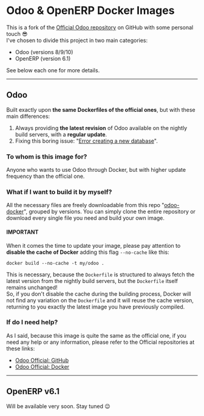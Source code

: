 # Odoo & OpenERP Docker Images

This is a fork of the [Official Odoo repository](https://github.com/odoo/docker) on GitHub with some personal touch :sunglasses:  
I've chosen to divide this project in two main categories:
-   Odoo (versions 8/9/10)
-   OpenERP (version 6.1)

See below each one for more details.

---

## Odoo

Built exactly upon **the same Dockerfiles of the official ones**, but with these main differences:

1.  Always providing **the latest revision** of Odoo available on the nightly build servers, with a **regular update**.
1.  Fixing this boring issue: "[Error creating a new database](https://github.com/odoo/docker/issues/97)".

### To whom is this image for?
Anyone who wants to use Odoo through Docker, but with higher update frequency than the official one.

### What if I want to build it by myself?
All the necessary files are freely downloadable from this repo "[odoo-docker](https://github.com/lcrea/odoo-docker)", grouped by versions. You can simply clone the entire repository or download every single file you need and build your own image.

#### IMPORTANT
When it comes the time to update your image, please pay attention to **disable the cache of Docker** adding this flag `--no-cache` like this:

`docker build --no-cache -t my/odoo .`

This is necessary, because the `Dockerfile` is structured to always fetch the latest version from the nightly build servers, but the `Dockerfile` itself remains unchanged!  
So, if you don't disable the cache during the building process, Docker will not find any variation on the `Dockerfile` and it will reuse the cache version, returning to you exactly the latest image you have previously compiled.

### If do I need help?
As I said, because this image is quite the same as the official one, if you need any help or any information, please refer to the Official repositories at these links:  

-   [Odoo Official: GitHub](https://github.com/odoo/docker)
-   [Odoo Official: Docker](https://registry.hub.docker.com/_/odoo/)  

---

## OpenERP v6.1

Will be available very soon. Stay tuned :wink:
